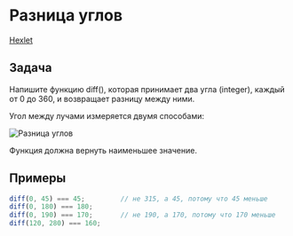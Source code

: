 # Разница углов

[Hexlet](https://ru.hexlet.io/challenges/intro_to_programming_angle_difference_exercise)

## Задача

Напишите функцию diff(), которая принимает два угла (integer), каждый от 0 до 360, и возвращает разницу между ними.

Угол между лучами измеряется двумя способами:

![Разница углов](https://github.com/cgehuzi/notes/raw/master/images/angle_difference_exercise.png)

Функция должна вернуть наименьшее значение.

## Примеры

```js
diff(0, 45) === 45;         // не 315, а 45, потому что 45 меньше
diff(0, 180) === 180;
diff(0, 190) === 170;       // не 190, а 170, потому что 170 меньше
diff(120, 280) === 160;
```